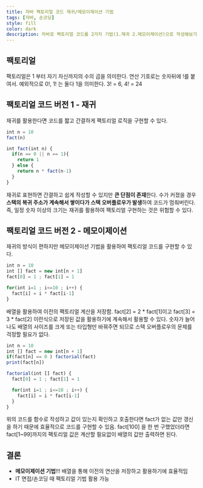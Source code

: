 ```yaml
---
title: 자바 팩토리얼 코드 재귀/메모이제이션 기법
tags: [자바, 손코딩]
style: fill
color: dark
description: 자바로 팩토리얼 코드를 2가지 기법(1.재귀 2.메모이제이션)으로 작성해보기
---
```


## 팩토리얼
팩토리얼은 1 부터 자기 자신까지의 수의 곱을 의미한다. 연산 기호로는 숫자뒤에 !를 붙여서. 예외적으로 0!, 1! 는 둘다 1을 의미한다. 3! = 6, 4! = 24

## 팩토리얼 코드 버전 1 - 재귀
재귀를 활용한다면 코드를 짧고 간결하게 팩토리얼 로직을 구현할 수 있다.

```javascript
int n = 10
fact(n)

int fact(int n) {
  if(n == 0 || n == 1){ 
    return 1
  } else {
    return n * fact(n-1)
  }
}
```

재귀로 표현하면 간결하고 쉽게 작성할 수 있지만 **큰 단점이 존재**한다. 수가 커졌을 경우 **스택의 복귀 주소가 계속해서 쌓이다가 스택 오버플로우가 발생**하여 코드가 멈춰버린다. 즉, 일정 숫자 이상의 크기는 재귀를 활용하여 팩토리얼 구현하는 것은 위험할 수 있다.

## 팩토리얼 코드 버전 2 - 메모이제이션
재귀의 방식이 편하지만 메모이제이션 기법을 활용하여 팩토리얼 코드를 구현할 수 있다.

```javascript
int n = 10
int [] fact = new int[n + 1]
fact[0] = 1 ; fact[1] = 1

for(int i=1 ; i<=10 ; i++) {
  fact[i] = i * fact[i-1]
}
```

배열을 활용하여 이전의 팩토리얼 계산을 저장함. fact[2] = 2 * fact[1]이고 fact[3] = 3 * fact[2] 이런식으로 저장된 값을 활용하기에 계속해서 활용할 수 있다. 숫자가 늘어나도 배열의 사이즈를 크게 또는 타입형만 바꿔주면 되므로 스택 오버플로우의 문제를 걱정할 필요가 없다.

```javascript
int n = 10
int [] fact = new int[n + 1]
if(fact[n] == 0 ) factorial(fact)
print(fact[n])

factorial(int [] fact) {
  fact[0] = 1 ; fact[1] = 1

  for(int i=1 ; i<=10 ; i++) {
    fact[i] = i * fact[i-1]
  }
}
```
위의 코드를 함수로 작성하고 값이 있는지 확인하고 호출한다면 fact가 없는 값만 갱신을 하기 때문에 효율적으로 코드를 구현할 수 있음. fact[100] 을 한 번 구했었더라면 fact[1~99]까지의 팩토리얼 값은 계산할 필요없이 배열의 값만 출력하면 된다.

## 결론
- **메모이제이션 기법**!!! 배열을 통해 이전의 연산을 저장하고 활용하기에 효율적임
- IT 면접/손코딩 때 팩토리얼 기법 활용 가능